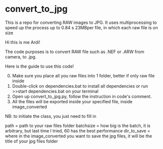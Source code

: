 # convert_to_jpg
This is a repo for converting RAW images to JPG. It uses multiprocessing to speed up the process up to 0.84 s 23MBper file, in which each raw file is on size 

Hi this is me Ardi!

The code purposes is to convert RAW file such as .NEF or .ARW from camera, to .jpg.

Here is the guide to use this code!

0. Make sure you place all you raw files into 1 folder, better if only raw file inside
1. Double-click on dependencies.bat to install all dependencies or run >>start dependencies.bat on your terminal
2. Open up convert_to_jpg.py, follow the instruction in code's comment.
3. All the files will be exported inside your specified file, inside image_converted

NB: to initiate the class, you just need to fill in

path = path to your raw files folder
batchsize = how big is the batch, it is arbitrary, but last time I tried, 60 has the best performance
dir_to_save = where in the image_converted you want to save the jpg files, it will be the title of your jpg files folder
